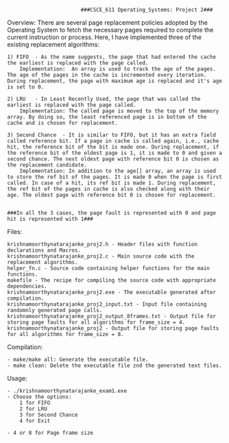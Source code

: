                             ###CSCE_611 Operating_Systems: Project 2###

Overview:
    There are several page replacement policies adopted by the Operating System to fetch the necessary pages required to complete the current instruction or process. Here, I have implemented three of the existing replacement algorithms:

    1) FIFO  - As the name suggests, the page that had entered the cache the earliest is replaced with the page called.
        Implementation:  An array is used to track the age of the pages. The age of the pages in the cache is incremented every iteration. During replacement, the page with maximum age is replaced and it's age is set to 0.

    2) LRU   - In Least Recently Used, the page that was called the earliest is replaced with the page called.
        Implementation: The called page is moved to the top of the memory array. By doing so, the least referenced page is in bottom of the cache and is chosen for replacement.

    3) Second Chance  - It is similar to FIFO, but it has an extra field called reference bit. If a page in cache is called again, i.e., cache hit, the reference bit of the bit is made one. During replacement, if the reference bit of the oldest page is 1, it is made to 0 and given a second chance. The next oldest page with reference bit 0 is chosen as the replacement candidate.
        Implementation: In addition to the age[] array, an array is used to store the ref bit of the pages. It is made 0 when the page is first called. In case of a hit, its ref bit is made 1. During replacement, the ref bit of the pages in cache is also checked along with their age. The oldest page with reference bit 0 is chosen for replacement.
	

	###In all the 3 cases, the page fault is represented with 0 and page hit is represented with 1###

Files:

    krishnamoorthynatarajanke_proj2.h - Header files with function declarations and Macros.
    krishnamoorthynatarajanke_proj2.c - Main source code with the replacement algorithms.
    helper_fn.c - Source code containing helper functions for the main functions.
    makefile - The recipe for compiling the source code with appropriate dependencies.
    krishnamoorthynatarajanke_proj2.exe - The executable generated after compilation.
    krishnamoorthynatarajanke_proj2_input.txt - Input file containing randomnly generated page calls.
    krishnamoorthynatarajanke_proj2_output_8frames.txt - Output file for storing page faults for all algorithms for frame_size = 4.
    krishnamoorthynatarajanke_proj2 - Output file for storing page faults for all algorithms for frame_size = 8.

Compilation:

    - make/make all: Generate the executable file.
    - make clean: Delete the executable file znd the generated text files.

Usage:

    - ./krishnamoorthynatarajanke_exam1.exe
    - Choose the options:
        1 for FIFO
        2 for LRU
        3 for Second Chance
        4 for Exit

    - 4 or 8 for Page frame size
